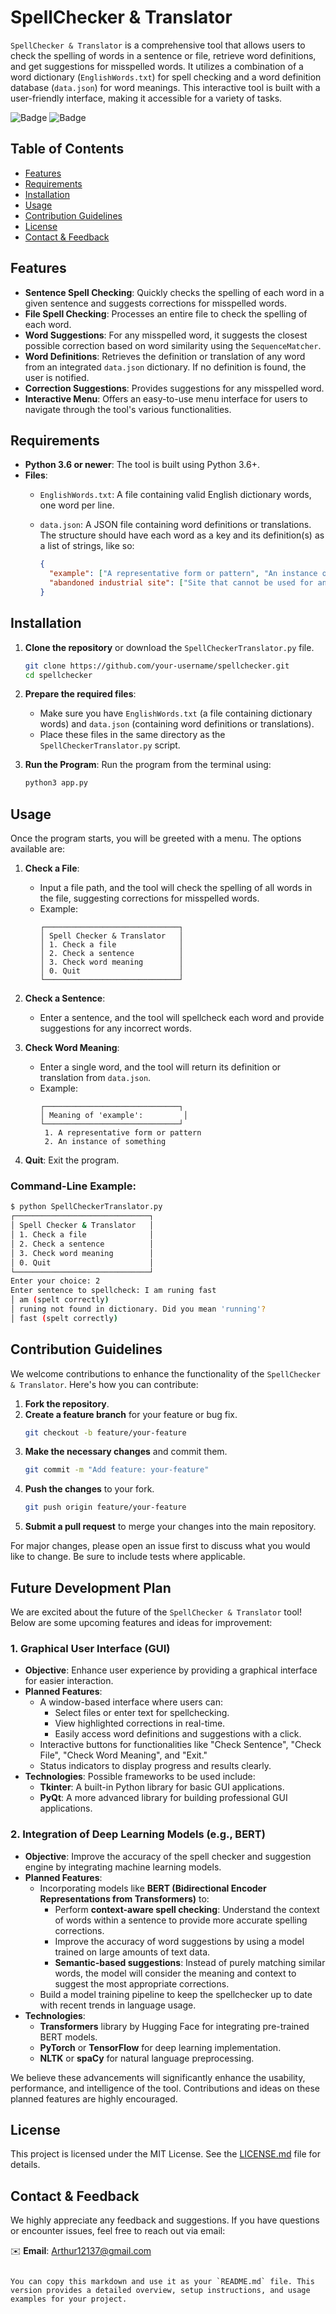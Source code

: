

# SpellChecker & Translator

`SpellChecker & Translator` is a comprehensive tool that allows users to check the spelling of words in a sentence or file, retrieve word definitions, and get suggestions for misspelled words. It utilizes a combination of a word dictionary (`EnglishWords.txt`) for spell checking and a word definition database (`data.json`) for word meanings. This interactive tool is built with a user-friendly interface, making it accessible for a variety of tasks.

![Badge](https://img.shields.io/badge/version-1.0.0-blue) ![Badge](https://img.shields.io/badge/python->=3.6-green)

## Table of Contents
- [Features](#features)
- [Requirements](#requirements)
- [Installation](#installation)
- [Usage](#usage)
- [Contribution Guidelines](#contribution-guidelines)
- [License](#license)
- [Contact & Feedback](#contact--feedback)

## Features
- **Sentence Spell Checking**: Quickly checks the spelling of each word in a given sentence and suggests corrections for misspelled words.
- **File Spell Checking**: Processes an entire file to check the spelling of each word.
- **Word Suggestions**: For any misspelled word, it suggests the closest possible correction based on word similarity using the `SequenceMatcher`.
- **Word Definitions**: Retrieves the definition or translation of any word from an integrated `data.json` dictionary. If no definition is found, the user is notified.
- **Correction Suggestions**: Provides suggestions for any misspelled word.
- **Interactive Menu**: Offers an easy-to-use menu interface for users to navigate through the tool's various functionalities.

## Requirements
- **Python 3.6 or newer**: The tool is built using Python 3.6+.
- **Files**:
  - `EnglishWords.txt`: A file containing valid English dictionary words, one word per line.
  - `data.json`: A JSON file containing word definitions or translations. The structure should have each word as a key and its definition(s) as a list of strings, like so:
  
    ```json
    {
      "example": ["A representative form or pattern", "An instance of something"],
      "abandoned industrial site": ["Site that cannot be used for any purpose, being contaminated by pollutants."]
    }
    ```

## Installation
1. **Clone the repository** or download the `SpellCheckerTranslator.py` file.
   ```bash
   git clone https://github.com/your-username/spellchecker.git
   cd spellchecker
   ```
2. **Prepare the required files**:
   - Make sure you have `EnglishWords.txt` (a file containing dictionary words) and `data.json` (containing word definitions or translations).
   - Place these files in the same directory as the `SpellCheckerTranslator.py` script.

3. **Run the Program**:
   Run the program from the terminal using:
   ```bash
   python3 app.py
   ```

## Usage

Once the program starts, you will be greeted with a menu. The options available are:

1. **Check a File**: 
   - Input a file path, and the tool will check the spelling of all words in the file, suggesting corrections for misspelled words.
   - Example:
     ```plaintext
     ┌──────────────────────────────┐
     │ Spell Checker & Translator   │
     │ 1. Check a file              │
     │ 2. Check a sentence          │
     │ 3. Check word meaning        │
     │ 0. Quit                      │
     └──────────────────────────────┘
     ```

2. **Check a Sentence**:
   - Enter a sentence, and the tool will spellcheck each word and provide suggestions for any incorrect words.

3. **Check Word Meaning**:
   - Enter a single word, and the tool will return its definition or translation from `data.json`.
   - Example:
     ```plaintext
     ┌──────────────────────────────┐
     │ Meaning of 'example':         │
     └──────────────────────────────┘
      1. A representative form or pattern
      2. An instance of something
     ```

4. **Quit**: Exit the program.

### Command-Line Example:
```bash
$ python SpellCheckerTranslator.py
┌──────────────────────────────┐
│ Spell Checker & Translator   │
│ 1. Check a file              │
│ 2. Check a sentence          │
│ 3. Check word meaning        │
│ 0. Quit                      │
└──────────────────────────────┘
Enter your choice: 2
Enter sentence to spellcheck: I am runing fast
│ am (spelt correctly)
│ runing not found in dictionary. Did you mean 'running'?
│ fast (spelt correctly)
```

## Contribution Guidelines
We welcome contributions to enhance the functionality of the `SpellChecker & Translator`. Here's how you can contribute:

1. **Fork the repository**.
2. **Create a feature branch** for your feature or bug fix.
   ```bash
   git checkout -b feature/your-feature
   ```
3. **Make the necessary changes** and commit them.
   ```bash
   git commit -m "Add feature: your-feature"
   ```
4. **Push the changes** to your fork.
   ```bash
   git push origin feature/your-feature
   ```
5. **Submit a pull request** to merge your changes into the main repository.

For major changes, please open an issue first to discuss what you would like to change. Be sure to include tests where applicable.

## Future Development Plan

We are excited about the future of the `SpellChecker & Translator` tool! Below are some upcoming features and ideas for improvement:

### 1. Graphical User Interface (GUI)
- **Objective**: Enhance user experience by providing a graphical interface for easier interaction.
- **Planned Features**:
  - A window-based interface where users can:
    - Select files or enter text for spellchecking.
    - View highlighted corrections in real-time.
    - Easily access word definitions and suggestions with a click.
  - Interactive buttons for functionalities like "Check Sentence", "Check File", "Check Word Meaning", and "Exit."
  - Status indicators to display progress and results clearly.
- **Technologies**: Possible frameworks to be used include:
  - **Tkinter**: A built-in Python library for basic GUI applications.
  - **PyQt**: A more advanced library for building professional GUI applications.

### 2. Integration of Deep Learning Models (e.g., BERT)
- **Objective**: Improve the accuracy of the spell checker and suggestion engine by integrating machine learning models.
- **Planned Features**:
  - Incorporating models like **BERT (Bidirectional Encoder Representations from Transformers)** to:
    - Perform **context-aware spell checking**: Understand the context of words within a sentence to provide more accurate spelling corrections.
    - Improve the accuracy of word suggestions by using a model trained on large amounts of text data.
    - **Semantic-based suggestions**: Instead of purely matching similar words, the model will consider the meaning and context to suggest the most appropriate corrections.
  - Build a model training pipeline to keep the spellchecker up to date with recent trends in language usage.
- **Technologies**:
  - **Transformers** library by Hugging Face for integrating pre-trained BERT models.
  - **PyTorch** or **TensorFlow** for deep learning implementation.
  - **NLTK** or **spaCy** for natural language preprocessing.

We believe these advancements will significantly enhance the usability, performance, and intelligence of the tool. Contributions and ideas on these planned features are highly encouraged.




## License
This project is licensed under the MIT License. See the [LICENSE.md](LICENSE.md) file for details.

## Contact & Feedback
We highly appreciate any feedback and suggestions. If you have questions or encounter issues, feel free to reach out via email:

✉️ **Email**: Arthur12137@gmail.com
```

You can copy this markdown and use it as your `README.md` file. This version provides a detailed overview, setup instructions, and usage examples for your project.
